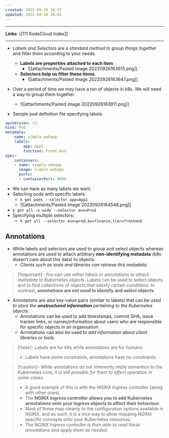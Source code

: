```yaml
---
created: 2022-09-26 16:37
updated: 2022-09-26 20:01
---
```

---
**Links**: [[111 KodeCloud Index]]

---
- *Labels and Selectors* are a *standard method to group things together* and filter them according to your needs.
	- **Labels are properties attached to each item**.
		- ![[attachments/Pasted image 20220926163615.png]]
	- **Selectors help us filter these items**.
		- ![[attachments/Pasted image 20220926163647.png]]

- Over a period of time we may have a ton of objects in k8s. We will need a way to group them together.
	- ![[attachments/Pasted image 20220926163911.png]]
- Sample pod definition file specifying labels
```yaml
apiVersion: v1
kind: Pod
metadata:
	name: simple-webapp
	labels:
		app: Appl
		function: Front-end
spec:
	containers:
	- name: simple-webapp
	  image: simple-webapp
	  ports:
	  - containerPort: 8080
```

- We can have as many labels we want.
- Selecting pods with specific labels:
	- `k get pods --selector app=App1`
	- ![[attachments/Pasted image 20220926164548.png]]
- `k get all -o wide --selector env=Prod`
- Specifying multiple selectors:
	- `k get all --selector env=prod,bu=finance,tier=frontend`

## Annotations
- While labels and selectors are used to group and select objects whereas annotations are used to attach arbitrary **non-identifying metadata** (k8s doesn't care about this data) to objects.
	- *Clients such as tools and libraries can retrieve this metadata*.

> [!important]- You can use *either labels or annotations to attach metadata to Kubernetes objects*. Labels can be used to select objects and to find collections of objects that satisfy certain conditions. In contrast, **annotations are not used to identify and select objects**.

- Annotations are also key-value pairs (similar to labels) that can be used to *store the **unstructured information** pertaining to the Kubernetes objects*.
	- Annotations can be used to add timestamps, commit SHA, issue tracker links, or names/information about users who are responsible for specific objects in an organisation.
	- Annotations can also be used to *add information about client libraries or tools*.

> [!note]- Labels are for k8s while annotations are for humans.
> - Labels have some constraints, annotations have no constraints.

> [!caution]- While annotations do not inherently imply semantics to the Kubernetes core, it is still *possible for them to affect operation in some cases*. 
> - A good example of this is with the NGINX Ingress controller (along with other ones). 
> - The **NGINX Ingress controller allows you to add Kubernetes annotations onto your ingress objects to affect their behaviour**. 
> - Most of these map cleanly to the configuration options available in NGINX, and as such, it is a nice way to allow mapping NGINX specific concepts onto your Kubernetes resources.
> - The *NGINX Ingress controller is then able to read these annotations and apply them as needed*. 
